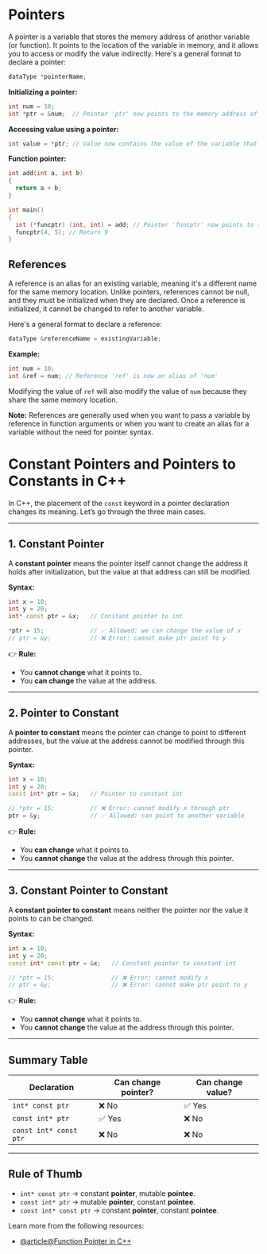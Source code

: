 # Pointers

A pointer is a variable that stores the memory address of another variable (or function). It points to the location of the variable in memory, and it allows you to access or modify the value indirectly. Here's a general format to declare a pointer:

```cpp
dataType *pointerName;
```

**Initializing a pointer:**

```cpp
int num = 10;
int *ptr = &num;  // Pointer 'ptr' now points to the memory address of 'num'
```

**Accessing value using a pointer:**

```cpp
int value = *ptr; // Value now contains the value of the variable that 'ptr' points to (i.e., 10)
```

**Function pointer:**

```cpp
int add(int a, int b)
{
  return a + b;
}

int main()
{
  int (*funcptr) (int, int) = add; // Pointer 'funcptr' now points to the functions 'add'
  funcptr(4, 5); // Return 9
}
``` 

## References

A reference is an alias for an existing variable, meaning it's a different name for the same memory location. Unlike pointers, references cannot be null, and they must be initialized when they are declared. Once a reference is initialized, it cannot be changed to refer to another variable.

Here's a general format to declare a reference:

```cpp
dataType &referenceName = existingVariable;
```

**Example:**

```cpp
int num = 10;
int &ref = num; // Reference 'ref' is now an alias of 'num'
```

Modifying the value of `ref` will also modify the value of `num` because they share the same memory location.

**Note:** References are generally used when you want to pass a variable by reference in function arguments or when you want to create an alias for a variable without the need for pointer syntax.

# Constant Pointers and Pointers to Constants in C++

In C++, the placement of the `const` keyword in a pointer declaration changes its meaning. Let’s go through the three main cases.

---

## 1. Constant Pointer
A **constant pointer** means the pointer itself cannot change the address it holds after initialization, but the value at that address can still be modified.

**Syntax:**
```cpp
int x = 10;
int y = 20;
int* const ptr = &x;   // Constant pointer to int

*ptr = 15;             // ✅ Allowed: we can change the value of x
// ptr = &y;           // ❌ Error: cannot make ptr point to y
```

👉 **Rule:**  
- You **cannot change** what it points to.  
- You **can change** the value at the address.

---

## 2. Pointer to Constant
A **pointer to constant** means the pointer can change to point to different addresses, but the value at the address cannot be modified through this pointer.

**Syntax:**
```cpp
int x = 10;
int y = 20;
const int* ptr = &x;   // Pointer to constant int

// *ptr = 15;          // ❌ Error: cannot modify x through ptr
ptr = &y;              // ✅ Allowed: can point to another variable
```

👉 **Rule:**  
- You **can change** what it points to.  
- You **cannot change** the value at the address through this pointer.

---

## 3. Constant Pointer to Constant
A **constant pointer to constant** means neither the pointer nor the value it points to can be changed.

**Syntax:**
```cpp
int x = 10;
int y = 20;
const int* const ptr = &x;   // Constant pointer to constant int

// *ptr = 15;                // ❌ Error: cannot modify x
// ptr = &y;                 // ❌ Error: cannot make ptr point to y
```

👉 **Rule:**  
- You **cannot change** what it points to.  
- You **cannot change** the value at the address through this pointer.

---

## Summary Table

| Declaration              | Can change pointer? | Can change value? |
|---------------------------|----------------------|-------------------|
| `int* const ptr`          | ❌ No               | ✅ Yes            |
| `const int* ptr`          | ✅ Yes              | ❌ No             |
| `const int* const ptr`    | ❌ No               | ❌ No             |

---

## Rule of Thumb

- `int* const ptr` → constant **pointer**, mutable **pointee**.  
- `const int* ptr` → mutable **pointer**, constant **pointee**.  
- `const int* const ptr` → constant **pointer**, constant **pointee**.  


Learn more from the following resources:

- [@article@Function Pointer in C++](https://www.scaler.com/topics/cpp/function-pointer-cpp/)
